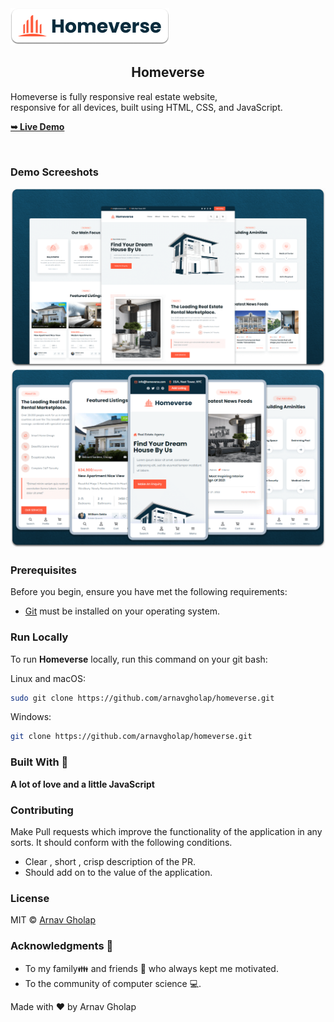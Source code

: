 <img src="./readme-images/project-logo.png" />

  <h2 align="center">Homeverse</h2>

  Homeverse is fully responsive real estate website, <br />responsive for all devices, built using HTML, CSS, and JavaScript.

  <a href="https://arnavgholap.github.io/Homeverse/"><strong>➥ Live Demo</strong></a>

</div>

<br />

### Demo Screeshots

![homeverse Desktop Demo](./readme-images/desktop.png "Desktop Demo")
![homeverse Mobile Demo](./readme-images/mobile.png "Mobile Demo")

### Prerequisites

Before you begin, ensure you have met the following requirements:

* [Git](https://git-scm.com/downloads "Download Git") must be installed on your operating system.

### Run Locally

To run **Homeverse** locally, run this command on your git bash:

Linux and macOS:

```bash
sudo git clone https://github.com/arnavgholap/homeverse.git
```

Windows:

```bash
git clone https://github.com/arnavgholap/homeverse.git
```
### Built With 🎯
**A lot of love and a little JavaScript**

### Contributing 

Make Pull requests which improve the functionality of the application in any sorts. It should conform with the following conditions. 
* Clear , short , crisp description of the PR. 
* Should add on to the value of the application.

### License

MIT © [Arnav Gholap](https://github.com/arnavgholap)

### Acknowledgments 💖

* To my family👪  and friends 👫 who always kept me motivated.
* To the community of computer science 💻.

Made with ❤ by Arnav Gholap
